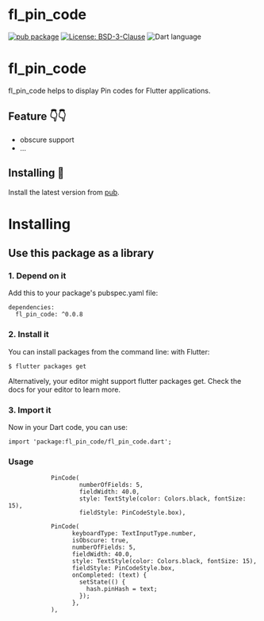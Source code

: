 # fl_pin_code

[![pub package](https://img.shields.io/badge/build-success-green)](https://pub.dev/packages/fl_pin_code)
[![License: BSD-3-Clause](https://img.shields.io/badge/License-BSD--3--Clause-orange)](https://opensource.org/licenses/BSD-3-Clause)
![Dart language](https://img.shields.io/badge/Dart-100%25-blue)

# fl_pin_code

fl_pin_code helps to display Pin codes for Flutter applications.

## Feature 👇👇
* obscure support
* ...

## Installing 🔧
Install the latest version from [pub](https://pub.dartlang.org/packages/fl_pin_code).

# Installing
## Use this package as a library
### 1. Depend on it
Add this to your package's pubspec.yaml file:
```
dependencies:
  fl_pin_code: ^0.0.8
```
### 2. Install it
You can install packages from the command line:
with Flutter:
```
$ flutter packages get
```
Alternatively, your editor might support flutter packages get. Check the docs for your editor to learn more.

### 3. Import it
Now in your Dart code, you can use:
```
import 'package:fl_pin_code/fl_pin_code.dart';
```

### Usage
```
            PinCode(
                    numberOfFields: 5,
                    fieldWidth: 40.0,
                    style: TextStyle(color: Colors.black, fontSize: 15),
                    fieldStyle: PinCodeStyle.box),
                    
            PinCode(
                  keyboardType: TextInputType.number,
                  isObscure: true,
                  numberOfFields: 5,
                  fieldWidth: 40.0,
                  style: TextStyle(color: Colors.black, fontSize: 15),
                  fieldStyle: PinCodeStyle.box,
                  onCompleted: (text) {
                    setState(() {
                      hash.pinHash = text;
                    });
                  },
            ),
```
